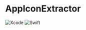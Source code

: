 # AppIconExtractor

![Xcode](https://img.shields.io/badge/Xcode-8.3.2-brightgreen.svg)
![Swift](https://img.shields.io/badge/Swift-3.1-brightgreen.svg)
